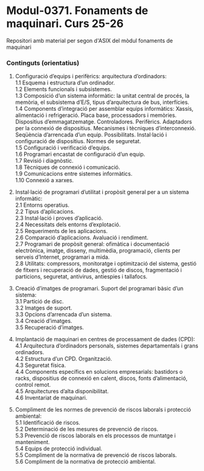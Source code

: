 # Modul-0371. Fonaments de maquinari. Curs 25-26
Repositori amb material per segon d'ASIX del mòdul fonaments de maquinari

### Continguts (orientatius)
1. Configuració d’equips i perifèrics: arquitectura d’ordinadors:  
  1.1 Esquema i estructura d’un ordinador.  
  1.2 Elements funcionals i subsistemes.  
  1.3 Composició d’un sistema informàtic: la unitat central de procés, la memòria, el
subsistema d’E/S, tipus d’arquitectura de bus, interfícies.  
  1.4 Components d’integració per assemblar equips informàtics: Xassís, alimentació i
refrigeració. Placa base, processadors i memòries. Dispositius d’emmagatzematge.
Controladores. Perifèrics. Adaptadors per la connexió de dispositius. Mecanismes i
tècniques d’interconnexió. Seqüència d’arrencada d’un equip. Possibilitats. Instal·lació i
configuració de dispositius. Normes de seguretat.  
  1.5 Configuració i verificació d’equips.  
  1.6 Programari encastat de configuració d’un equip.  
  1.7 Revisió i diagnòstic.  
  1.8 Tècniques de connexió i comunicació.  
  1.9 Comunicacions entre sistemes informàtics.  
  1.10 Connexió a xarxes.

2. Instal·lació de programari d’utilitat i propòsit general per a un sistema informàtic:  
  2.1 Entorns operatius.  
  2.2 Tipus d’aplicacions.  
  2.3 Instal·lació i proves d’aplicació.  
  2.4 Necessitats dels entorns d’explotació.  
  2.5 Requeriments de les aplicacions.  
  2.6 Comparació d’aplicacions. Avaluació i rendiment.  
  2.7 Programari de propòsit general: ofimàtica i documentació electrònica, imatge, disseny,
multimèdia, programació, clients per serveis d’Internet, programari a mida.  
  2.8 Utilitats: compressors, monitoratge i optimització del sistema, gestió de fitxers i
recuperació de dades, gestió de discos, fragmentació i particions, seguretat, antivirus,
antiespies i tallafocs.

3. Creació d’imatges de programari. Suport del programari bàsic d’un sistema:  
  3.1 Partició de disc.  
  3.2 Imatges de suport.  
  3.3 Opcions d’arrencada d’un sistema.  
  3.4 Creació d’imatges.  
  3.5 Recuperació d’imatges.  
   
4. Implantació de maquinari en centres de processament de dades (CPD):  
  4.1 Arquitectura d’ordinadors personals, sistemes departamentals i grans ordinadors.  
  4.2 Estructura d’un CPD. Organització.  
  4.3 Seguretat física.  
  4.4 Components específics en solucions empresarials: bastidors o racks, dispositius de
connexió en calent, discos, fonts d’alimentació, control remot.  
  4.5 Arquitectures d’alta disponibilitat.  
  4.6 Inventariat de maquinari.
   
5. Compliment de les normes de prevenció de riscos laborals i protecció ambiental:  
  5.1 Identificació de riscos.  
  5.2 Determinació de les mesures de prevenció de riscos.  
  5.3 Prevenció de riscos laborals en els processos de muntatge i manteniment.  
  5.4 Equips de protecció individual.  
  5.5 Compliment de la normativa de prevenció de riscos laborals.  
  5.6 Compliment de la normativa de protecció ambiental.
